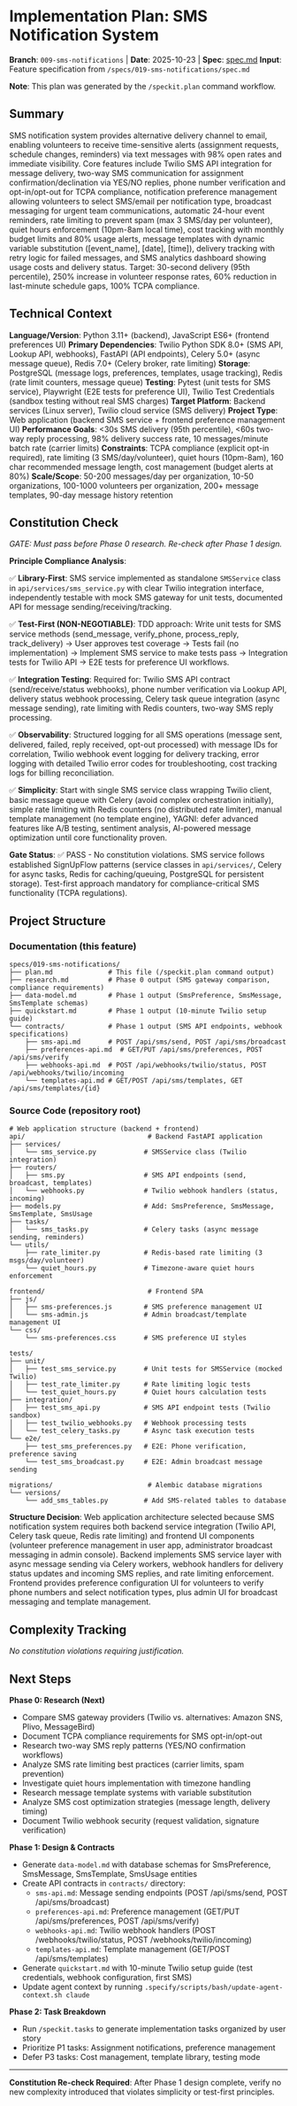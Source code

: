 # Implementation Plan: SMS Notification System

**Branch**: `009-sms-notifications` | **Date**: 2025-10-23 | **Spec**: [spec.md](./spec.md)
**Input**: Feature specification from `/specs/019-sms-notifications/spec.md`

**Note**: This plan was generated by the `/speckit.plan` command workflow.

## Summary

SMS notification system provides alternative delivery channel to email, enabling volunteers to receive time-sensitive alerts (assignment requests, schedule changes, reminders) via text messages with 98% open rates and immediate visibility. Core features include Twilio SMS API integration for message delivery, two-way SMS communication for assignment confirmation/declination via YES/NO replies, phone number verification and opt-in/opt-out for TCPA compliance, notification preference management allowing volunteers to select SMS/email per notification type, broadcast messaging for urgent team communications, automatic 24-hour event reminders, rate limiting to prevent spam (max 3 SMS/day per volunteer), quiet hours enforcement (10pm-8am local time), cost tracking with monthly budget limits and 80% usage alerts, message templates with dynamic variable substitution ([event_name], [date], [time]), delivery tracking with retry logic for failed messages, and SMS analytics dashboard showing usage costs and delivery status. Target: 30-second delivery (95th percentile), 250% increase in volunteer response rates, 60% reduction in last-minute schedule gaps, 100% TCPA compliance.

## Technical Context

**Language/Version**: Python 3.11+ (backend), JavaScript ES6+ (frontend preferences UI)
**Primary Dependencies**: Twilio Python SDK 8.0+ (SMS API, Lookup API, webhooks), FastAPI (API endpoints), Celery 5.0+ (async message queue), Redis 7.0+ (Celery broker, rate limiting)
**Storage**: PostgreSQL (message logs, preferences, templates, usage tracking), Redis (rate limit counters, message queue)
**Testing**: Pytest (unit tests for SMS service), Playwright (E2E tests for preference UI), Twilio Test Credentials (sandbox testing without real SMS charges)
**Target Platform**: Backend services (Linux server), Twilio cloud service (SMS delivery)
**Project Type**: Web application (backend SMS service + frontend preference management UI)
**Performance Goals**: <30s SMS delivery (95th percentile), <60s two-way reply processing, 98% delivery success rate, 10 messages/minute batch rate (carrier limits)
**Constraints**: TCPA compliance (explicit opt-in required), rate limiting (3 SMS/day/volunteer), quiet hours (10pm-8am), 160 char recommended message length, cost management (budget alerts at 80%)
**Scale/Scope**: 50-200 messages/day per organization, 10-50 organizations, 100-1000 volunteers per organization, 200+ message templates, 90-day message history retention

## Constitution Check

*GATE: Must pass before Phase 0 research. Re-check after Phase 1 design.*

**Principle Compliance Analysis**:

✅ **Library-First**: SMS service implemented as standalone `SMSService` class in `api/services/sms_service.py` with clear Twilio integration interface, independently testable with mock SMS gateway for unit tests, documented API for message sending/receiving/tracking.

✅ **Test-First (NON-NEGOTIABLE)**: TDD approach: Write unit tests for SMS service methods (send_message, verify_phone, process_reply, track_delivery) → User approves test coverage → Tests fail (no implementation) → Implement SMS service to make tests pass → Integration tests for Twilio API → E2E tests for preference UI workflows.

✅ **Integration Testing**: Required for: Twilio SMS API contract (send/receive/status webhooks), phone number verification via Lookup API, delivery status webhook processing, Celery task queue integration (async message sending), rate limiting with Redis counters, two-way SMS reply processing.

✅ **Observability**: Structured logging for all SMS operations (message sent, delivered, failed, reply received, opt-out processed) with message IDs for correlation, Twilio webhook event logging for delivery tracking, error logging with detailed Twilio error codes for troubleshooting, cost tracking logs for billing reconciliation.

✅ **Simplicity**: Start with single SMS service class wrapping Twilio client, basic message queue with Celery (avoid complex orchestration initially), simple rate limiting with Redis counters (no distributed rate limiter), manual template management (no template engine), YAGNI: defer advanced features like A/B testing, sentiment analysis, AI-powered message optimization until core functionality proven.

**Gate Status**: ✅ PASS - No constitution violations. SMS service follows established SignUpFlow patterns (service classes in `api/services/`, Celery for async tasks, Redis for caching/queuing, PostgreSQL for persistent storage). Test-first approach mandatory for compliance-critical SMS functionality (TCPA regulations).

## Project Structure

### Documentation (this feature)

```
specs/019-sms-notifications/
├── plan.md              # This file (/speckit.plan command output)
├── research.md          # Phase 0 output (SMS gateway comparison, compliance requirements)
├── data-model.md        # Phase 1 output (SmsPreference, SmsMessage, SmsTemplate schemas)
├── quickstart.md        # Phase 1 output (10-minute Twilio setup guide)
└── contracts/           # Phase 1 output (SMS API endpoints, webhook specifications)
    ├── sms-api.md       # POST /api/sms/send, POST /api/sms/broadcast
    ├── preferences-api.md  # GET/PUT /api/sms/preferences, POST /api/sms/verify
    ├── webhooks-api.md  # POST /api/webhooks/twilio/status, POST /api/webhooks/twilio/incoming
    └── templates-api.md # GET/POST /api/sms/templates, GET /api/sms/templates/{id}
```

### Source Code (repository root)

```
# Web application structure (backend + frontend)
api/                               # Backend FastAPI application
├── services/
│   └── sms_service.py            # SMSService class (Twilio integration)
├── routers/
│   ├── sms.py                    # SMS API endpoints (send, broadcast, templates)
│   └── webhooks.py               # Twilio webhook handlers (status, incoming)
├── models.py                     # Add: SmsPreference, SmsMessage, SmsTemplate, SmsUsage
├── tasks/
│   └── sms_tasks.py              # Celery tasks (async message sending, reminders)
└── utils/
    ├── rate_limiter.py           # Redis-based rate limiting (3 msgs/day/volunteer)
    └── quiet_hours.py            # Timezone-aware quiet hours enforcement

frontend/                          # Frontend SPA
├── js/
│   ├── sms-preferences.js        # SMS preference management UI
│   └── sms-admin.js              # Admin broadcast/template management UI
└── css/
    └── sms-preferences.css       # SMS preference UI styles

tests/
├── unit/
│   ├── test_sms_service.py       # Unit tests for SMSService (mocked Twilio)
│   ├── test_rate_limiter.py      # Rate limiting logic tests
│   └── test_quiet_hours.py       # Quiet hours calculation tests
├── integration/
│   ├── test_sms_api.py           # SMS API endpoint tests (Twilio sandbox)
│   ├── test_twilio_webhooks.py   # Webhook processing tests
│   └── test_celery_tasks.py      # Async task execution tests
└── e2e/
    ├── test_sms_preferences.py   # E2E: Phone verification, preference saving
    └── test_sms_broadcast.py     # E2E: Admin broadcast message sending

migrations/                        # Alembic database migrations
└── versions/
    └── add_sms_tables.py         # Add SMS-related tables to database
```

**Structure Decision**: Web application architecture selected because SMS notification system requires both backend service integration (Twilio API, Celery task queue, Redis rate limiting) and frontend UI components (volunteer preference management in user app, administrator broadcast messaging in admin console). Backend implements SMS service layer with async message sending via Celery workers, webhook handlers for delivery status updates and incoming SMS replies, and rate limiting enforcement. Frontend provides preference configuration UI for volunteers to verify phone numbers and select notification types, plus admin UI for broadcast messaging and template management.

## Complexity Tracking

*No constitution violations requiring justification.*

## Next Steps

**Phase 0: Research (Next)**
- Compare SMS gateway providers (Twilio vs. alternatives: Amazon SNS, Plivo, MessageBird)
- Document TCPA compliance requirements for SMS opt-in/opt-out
- Research two-way SMS reply patterns (YES/NO confirmation workflows)
- Analyze SMS rate limiting best practices (carrier limits, spam prevention)
- Investigate quiet hours implementation with timezone handling
- Research message template systems with variable substitution
- Analyze SMS cost optimization strategies (message length, delivery timing)
- Document Twilio webhook security (request validation, signature verification)

**Phase 1: Design & Contracts**
- Generate `data-model.md` with database schemas for SmsPreference, SmsMessage, SmsTemplate, SmsUsage entities
- Create API contracts in `contracts/` directory:
  - `sms-api.md`: Message sending endpoints (POST /api/sms/send, POST /api/sms/broadcast)
  - `preferences-api.md`: Preference management (GET/PUT /api/sms/preferences, POST /api/sms/verify)
  - `webhooks-api.md`: Twilio webhook handlers (POST /webhooks/twilio/status, POST /webhooks/twilio/incoming)
  - `templates-api.md`: Template management (GET/POST /api/sms/templates)
- Generate `quickstart.md` with 10-minute Twilio setup guide (test credentials, webhook configuration, first SMS)
- Update agent context by running `.specify/scripts/bash/update-agent-context.sh claude`

**Phase 2: Task Breakdown**
- Run `/speckit.tasks` to generate implementation tasks organized by user story
- Prioritize P1 tasks: Assignment notifications, preference management
- Defer P3 tasks: Cost management, template library, testing mode

---

**Constitution Re-check Required**: After Phase 1 design complete, verify no new complexity introduced that violates simplicity or test-first principles.
